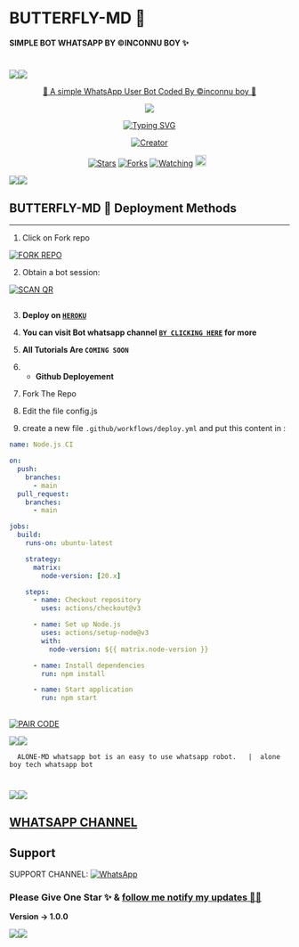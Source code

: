 # BUTTERFLY-MD 🦋
**SIMPLE BOT WHATSAPP BY ©INCONNU BOY ✨** 

# 
   <a><img src='https://i.imgur.com/LyHic3i.gif'/></a><a><img src='https://i.imgur.com/LyHic3i.gif'/></a>
<p align="center"> 
<u>🦋 A simple WhatsApp User Bot Coded By ©inconnu boy 🦋</u>
</p>
<p align="center">
<img src="https://files.catbox.moe/3khlhm.jpg"/>       
<p align="center">
  <a href="https://git.io/typing-svg"><img src="https://readme-typing-svg.demolab.com?font=EB+Garamond&weight=800&size=28&duration=4000&pause=1000&random=false&width=435&lines=+•__BUTTERFLY+MD__•;MULTI-DEVICE+WHATSAPP+BOT;DEVELOPED+BY+©INCONNU+BOY;RELEASED+DATE+18%2F6%2F2024." alt="Typing SVG" /></a>
</p> 
<p align="center">
<a href="#"><img title="Creator" src="https://img.shields.io/badge/Creator-©INCONNU_BOY-red.svg?style=for-the-badge&logo=github"></a>
</p>
<p align="center">
<a href="https://github.com/Aloneboytech/BUTTERFLY-MD/stargazers/"><img title="Stars" src="https://img.shields.io/github/stars/aloneboytech/BUTTERFLY-MD?color=blue&style=flat-square"></a>
<a href="https://github.com/DeeCeeXxx/Itachi_Uchiha-Md/network/members"><img title="Forks" src="https://img.shields.io/github/forks/aloneboytech/BUTTERFLY-MD?color=yellow&style=flat-square"></a>
<a href="https://https://github.com/Aloneboytech/BUTTERFLY-MD/watchers"><img title="Watching" src="https://img.shields.io/github/watchers/aloneboytech/BUTTERFLY-MD?label=Watchers&color=red&style=flat-square"></a>
<a href="https://github.com/Aloneboytech/BUTTERFLY-MD/graphs/commit-activity"><img height="20" src="https://img.shields.io/badge/Maintained-Yes-red.svg"></a>&nbsp;&nbsp;
</p>
<a><img src='https://i.imgur.com/LyHic3i.gif'/></a><a><img src='https://i.imgur.com/LyHic3i.gif'/></a>


## BUTTERFLY-MD 🦋 Deployment Methods
---
1. Click on Fork repo <br>

<a href="https://github.com/Aloneboytech/BUTTERFLY-MD/fork"><img title="FORK REPO" src="https://img.shields.io/badge/FORK REPO-h?color=black&style=for-the-badge&logo=stackshare"></a>

2. Obtain a bot session: 

<a href='https://inconnu-session-1.onrender.com' target="_blank">
    <img alt='SCAN QR' src='https://img.shields.io/badge/Scan_qr-100000?style=for-the-badge&logo=scan&logoColor=white&labelColor=black&color=black'/>
</a>

##
3. **Deploy on [`HEROKU`](https://dashboard.heroku.com/new?template=https://github.com/aloneboytech/BUTTERFLY-MD)**
8. **You can visit Bot whatsapp channel [`BY CLICKING HERE`](https://whatsapp.com/channel/0029Vb5OsKz7dmeeDsoYbz3c) for more**
9. **All Tutorials Are `COMING SOON`**
10. - **Github Deployement**

  1. Fork The Repo
  2. Edit the file config.js 
  3. create a new file `.github/workflows/deploy.yml` and put this content in :

```yml
name: Node.js CI

on:
  push:
    branches:
      - main
  pull_request:
    branches:
      - main

jobs:
  build:
    runs-on: ubuntu-latest

    strategy:
      matrix:
        node-version: [20.x]

    steps:
      - name: Checkout repository
        uses: actions/checkout@v3

      - name: Set up Node.js
        uses: actions/setup-node@v3
        with:
          node-version: ${{ matrix.node-version }}

      - name: Install dependencies
        run: npm install

      - name: Start application
        run: npm start
```

 ##
<a href='https://inconnu-session-1.onrender.com' target="_blank">
    <img alt='PAIR CODE' src='https://img.shields.io/badge/Scan_qr-100000?style=for-the-badge&logo=scan&logoColor=white&labelColor=Blue&color=Blue'/>
</a>

<a><img src='https://i.imgur.com/LyHic3i.gif'/></a><a><img src='https://i.imgur.com/LyHic3i.gif'/></a>


      ALONE-MD whatsapp bot is an easy to use whatsapp robot.   |  alone boy tech whatsapp bot
# 

<a><img src='https://i.imgur.com/LyHic3i.gif'/></a><a><img src='https://i.imgur.com/LyHic3i.gif'/></a>

 ## [ WHATSAPP CHANNEL ](https://whatsapp.com/channel/0029Vb5OsKz7dmeeDsoYbz3c) 

## Support

SUPPORT CHANNEL: <a href="https://whatsapp.com/channel/0029VapPYSCHQbS1HWZr0y07"><img alt="WhatsApp" src="https://img.shields.io/badge/WhatsApp-25D366?style=for-the-badge&logo=whatsapp&logoColor=white"/></a>


### Please Give One Star ✨ & [follow me notify my updates 🦋✨](https://github.com/Aloneboytech)
<b>Version -> 1.0.0</b>

<a><img src='https://i.imgur.com/LyHic3i.gif'/></a><a><img src='https://i.imgur.com/LyHic3i.gif'/></a>

